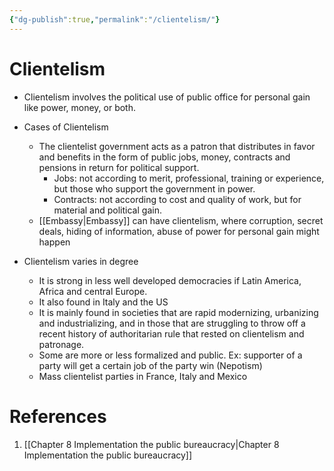 ```yaml
---
{"dg-publish":true,"permalink":"/clientelism/"}
---
```


# Clientelism

- Clientelism involves the political use of public office for personal gain like power, money, or both.
- Cases of Clientelism
	- The clientelist government acts as a patron that distributes in favor and benefits in the form of public jobs, money, contracts and pensions in return for political support.
	    - Jobs: not according to merit, professional, training or experience, but those who support the government in power.
	    - Contracts: not according to cost and quality of work, but for material and political gain.
	- [[Embassy\|Embassy]] can have clientelism, where corruption, secret deals, hiding of information, abuse of power for personal gain might happen
    
- Clientelism varies in degree
    - It is strong in less well developed democracies if Latin America, Africa and central Europe.
    - It also found in Italy and the US
    - It is mainly found in societies that are rapid modernizing, urbanizing and industrializing, and in those that are struggling to throw off a recent history of authoritarian rule that rested on clientelism and patronage.
    - Some are more or less formalized and public. Ex: supporter of a party will get a certain job of the party win (Nepotism)
    - Mass clientelist parties in France, Italy and Mexico


# References
1. [[Chapter 8 Implementation the public bureaucracy\|Chapter 8 Implementation the public bureaucracy]]